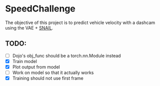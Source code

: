 # SpeedChallenge

The objective of this project is to predict vehicle velocity with a dashcam using the VAE + [SNAIL](https://arxiv.org/abs/1707.03141).

## TODO:

- [ ] Dojo's obj_func should be a torch.nn.Module instead
- [x] Train model
- [x] Plot output from model
- [ ] Work on model so that it actually works
- [x] Training should not use first frame
